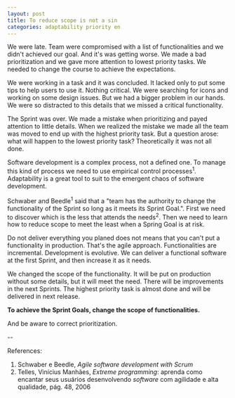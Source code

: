 ```yaml
---
layout: post
title: To reduce scope is not a sin
categories: adaptability priority en
---
```


We were late. Team were compromised with a list of functionalities and we didn't achieved our goal. And it's was getting worse. We made a bad prioritization and we gave more attention to lowest priority tasks. We needed to change the course to achieve the expectations.

We were working in a task and it was concluded. It lacked only to put some tips to help users to use it. Nothing critical. We were searching for icons and working on some design issues. But we had a bigger problem in our hands. We were so distracted to this details that we missed a critical functionality.

The Sprint was over. We made a mistake when prioritizing and payed attention to little details. When we realized the mistake we made all the team was moved to end up with the highest priority task. But a question arose: what will happen to the lowest priority task? Theoretically it was not all done.

Software development is a complex process, not a defined one. To manage this kind of process we need to use empirical control processes<sup>1</sup>. Adaptability is a great tool to suit to the emergent chaos of software development.

Schwaber and Beedle<sup>1</sup> said that a "team has the authority to change the functionality of the Sprint so long as it meets its Sprint Goal.". First we need to discover which is the less that attends the needs<sup>2</sup>. Then we need to learn how to reduce scope to meet the least when a Spring Goal is at risk.

Do not deliver everything you planed does not means that you can't put a functionality in production. That's the agile approach. Functionalities are incremental. Development is evolutive. We can deliver a functional software at the first Sprint, and then increase it as it needs.

We changed the scope of the functionality. It will be put on production without some details, but it will meet the need. There will be improvements in the next Sprints. The highest priority task is almost done and will be delivered in next release.

**To achieve the Sprint Goals, change the scope of functionalities.**

And be aware to correct prioritization. 

\-\-  

References:  

1. Schwaber e Beedle, *Agile software development with Scrum*
2. Telles, Vinícius Manhães, *Extreme programming*: aprenda como encantar seus usuários desenvolvendo *software* com agilidade e alta qualidade, pág. 48, 2006
